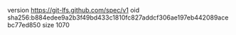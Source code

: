 version https://git-lfs.github.com/spec/v1
oid sha256:b884edee9a2b3f49bd433c1810fc827addcf306ae197eb442089acebc77ed850
size 1070

